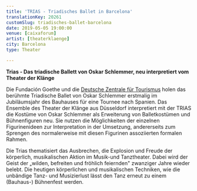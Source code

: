 ```yaml
---
title: 'TRIAS - Triadisches Ballet in Barcelona'
translationKey: 20261
customSlug: triadisches-ballet-barcelona
date: 2019-05-05 19:00:00
venue: [caixaforum]
artist: [theaterklaenge]
city: Barcelona
type: Theater

---
```

<strong>Trias - Das triadische Ballett von Oskar Schlemmer, neu interpretiert vom Theater der Klänge</strong>

Die Fundación Goethe und die <a href="https://www.germany.travel/de/index.html" rel="noopener noreferrer" target="_blank">Deutsche Zentrale für Tourismus</a> holen das berühmte Triadische Ballet von Oskar Schlemmer erstmalig im Jubiläumsjahr des Bauhauses für eine Tournee nach Spanien. Das Ensemble des Theater der Klänge aus Düsseldorf interpretiert mit der TRIAS die Kostüme von Oskar Schlemmer als Erweiterung von Balletkostümen und Bühnenfiguren neu. Sie nutzen die Möglichkeiten der einzelnen Figurinenideen zur Interpretation in der Umsetzung, andererseits zum Sprengen des normalerweise mit diesen Figurinen assoziierten formalen Rahmen. 

Die Trias thematisiert das Ausbrechen, die Explosion und Freude der körperlich, musikalischen Aktion im Musik-und Tanztheater. Dabei wird der Geist der „wilden, befreiten und fröhlich feiernden" zwanziger Jahre wieder belebt. Die heutigen körperlichen und musikalischen Techniken, wie die unbändige Tanz- und Musizierlust lässt den Tanz erneut zu einem (Bauhaus-) Bühnenfest werden.

